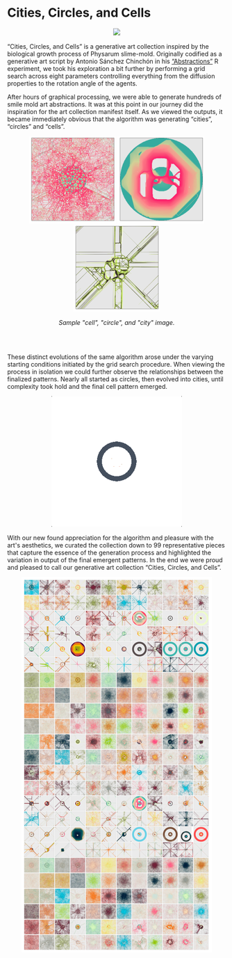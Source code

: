 # Cities, Circles, and Cells

<div align="center"><img src="Animation/Cities_andCells_gif-002.gif"></img></div>

“Cities, Circles, and Cells” is a generative art collection inspired by the biological growth process of Physarum slime-mold. Originally codified as a generative art script by Antonio Sánchez Chinchón in his [“Abstractions”](https://github.com/aschinchon/abstractions) R experiment, we took his exploration a bit further by performing a grid search across eight parameters controlling everything from the diffusion properties to the rotation angle of the agents.

After hours of graphical processing, we were able to generate hundreds of smile mold art abstractions. It was at this point in our journey did the inspiration for the art collection manifest itself. As we viewed the outputs, it became immediately obvious that the algorithm was generating “cities”, “circles” and “cells”.

<figure>
    <div align="center">
    <p float="left">
      <img src="Curated Collection/Cells/image_104.png" width="200" />
      <img src="Curated Collection/Circles/image_176.png" width="200" /> 
      <img src="Curated Collection/Cities/image_187.png" width="200" />
    </p>
  <figcaption><em>Sample "cell", "circle", and "city" image.</em></figcaption>
   </div>     
</figure>
<br><br>

These distinct evolutions of the same algorithm arose under the varying starting conditions initiated by the grid search procedure. When viewing the process in isolation we could further observe the relationships between the finalized patterns. Nearly all started as circles, then evolved into cities, until complexity took hold and the final cell pattern emerged. 

<div align="center"><img src="agent_evolution.gif"></img></div>

With our new found appreciation for the algorithm and pleasure with the art's aesthetics, we curated the collection down to 99 representative pieces that capture the essence of the generation process and highlighted the variation in output of the final emergent patterns. In the end we were proud and pleased to call our generative art collection “Cities, Circles, and Cells”.

<div align="center"><img src="mini_collage_agents_1000.PNG"></img></div>
